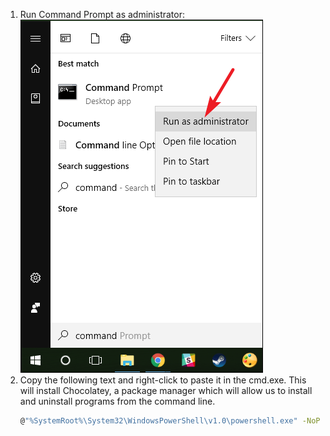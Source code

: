 1. Run Command Prompt as administrator:\
   <img src="./windows-1-run-cmd-as-admin.png">
2. Copy the following text and right-click to paste it in the cmd.exe. This will install Chocolatey, a package manager which will allow us to install and uninstall programs from the command line.
   ```sh
   @"%SystemRoot%\System32\WindowsPowerShell\v1.0\powershell.exe" -NoProfile -InputFormat None -ExecutionPolicy Bypass -Command "iex ((New-Object System.Net.WebClient).DownloadString('https://chocolatey.org/install.ps1'))" && SET "PATH=%PATH%;%ALLUSERSPROFILE%\chocolatey\bin"
   ```
